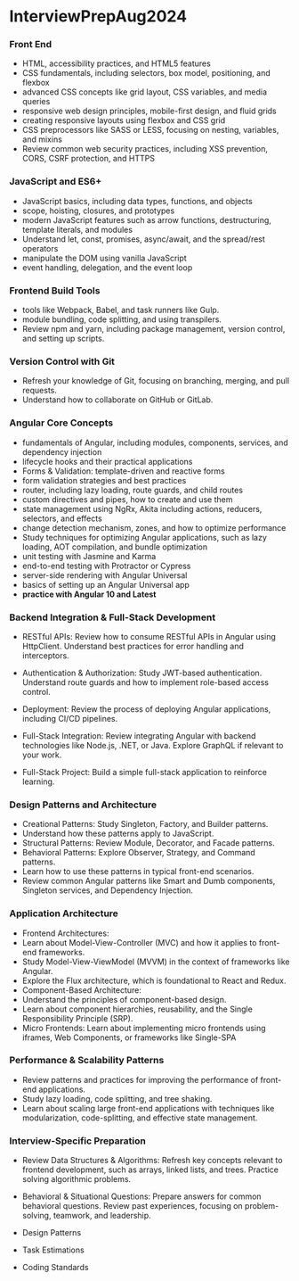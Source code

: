 # InterviewPrepAug2024

### Front End
- HTML, accessibility practices, and HTML5 features
- CSS fundamentals, including selectors, box model, positioning, and flexbox
- advanced CSS concepts like grid layout, CSS variables, and media queries
- responsive web design principles, mobile-first design, and fluid grids
- creating responsive layouts using flexbox and CSS grid
- CSS preprocessors like SASS or LESS, focusing on nesting, variables, and mixins
- Review common web security practices, including XSS prevention, CORS, CSRF protection, and HTTPS

### JavaScript and ES6+
- JavaScript basics, including data types, functions, and objects
- scope, hoisting, closures, and prototypes
- modern JavaScript features such as arrow functions, destructuring, template literals, and modules
- Understand let, const, promises, async/await, and the spread/rest operators
- manipulate the DOM using vanilla JavaScript
- event handling, delegation, and the event loop

### Frontend Build Tools
- tools like Webpack, Babel, and task runners like Gulp.
- module bundling, code splitting, and using transpilers.
- Review npm and yarn, including package management, version control, and setting up scripts.

### Version Control with Git
- Refresh your knowledge of Git, focusing on branching, merging, and pull requests.
- Understand how to collaborate on GitHub or GitLab.

### Angular Core Concepts
- fundamentals of Angular, including modules, components, services, and dependency injection
- lifecycle hooks and their practical applications
- Forms & Validation: template-driven and reactive forms
- form validation strategies and best practices
- router, including lazy loading, route guards, and child routes
- custom directives and pipes, how to create and use them
- state management using NgRx, Akita including actions, reducers, selectors, and effects
- change detection mechanism, zones, and how to optimize performance
- Study techniques for optimizing Angular applications, such as lazy loading, AOT compilation, and bundle optimization
- unit testing with Jasmine and Karma
- end-to-end testing with Protractor or Cypress
- server-side rendering with Angular Universal
- basics of setting up an Angular Universal app
- **practice with Angular 10 and Latest**

### Backend Integration & Full-Stack Development
- RESTful APIs: 
Review how to consume RESTful APIs in Angular using HttpClient.
Understand best practices for error handling and interceptors.

- Authentication & Authorization: 
Study JWT-based authentication.
Understand route guards and how to implement role-based access control.

- Deployment: 
Review the process of deploying Angular applications, including CI/CD pipelines.

- Full-Stack Integration: 
Review integrating Angular with backend technologies like Node.js, .NET, or Java.
Explore GraphQL if relevant to your work.

- Full-Stack Project: 
Build a simple full-stack application to reinforce learning.

### Design Patterns and Architecture
- Creational Patterns: Study Singleton, Factory, and Builder patterns.
- Understand how these patterns apply to JavaScript.
- Structural Patterns: Review Module, Decorator, and Facade patterns.
- Behavioral Patterns: Explore Observer, Strategy, and Command patterns.
- Learn how to use these patterns in typical front-end scenarios.
- Review common Angular patterns like Smart and Dumb components, Singleton services, and Dependency Injection.

### Application Architecture
- Frontend Architectures:
- Learn about Model-View-Controller (MVC) and how it applies to front-end frameworks.
- Study Model-View-ViewModel (MVVM) in the context of frameworks like Angular.
- Explore the Flux architecture, which is foundational to React and Redux.
- Component-Based Architecture:
- Understand the principles of component-based design.
- Learn about component hierarchies, reusability, and the Single Responsibility Principle (SRP).
- Micro Frontends: Learn about implementing micro frontends using iframes, Web Components, or frameworks like Single-SPA

### Performance & Scalability Patterns
- Review patterns and practices for improving the performance of front-end applications.
- Study lazy loading, code splitting, and tree shaking.
- Learn about scaling large front-end applications with techniques like modularization, code-splitting, and effective state management.

### Interview-Specific Preparation
- Review Data Structures & Algorithms: 
Refresh key concepts relevant to frontend development, such as arrays, linked lists, and trees.
Practice solving algorithmic problems.

- Behavioral & Situational Questions: 
Prepare answers for common behavioral questions.
Review past experiences, focusing on problem-solving, teamwork, and leadership.

- Design Patterns
- Task Estimations
- Coding Standards
